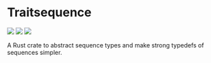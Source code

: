 # Traitsequence

[![](http://meritbadge.herokuapp.com/traitsequence)](https://crates.io/crates/traitsequence)
[![](https://docs.rs/traitsequence/badge.svg)](https://docs.rs/traitsequence)
![](https://github.com/algbio/practical-omnitigs/workflows/Tests%20%26%20Lints/badge.svg?branch=master)

A Rust crate to abstract sequence types and make strong typedefs of sequences simpler.
